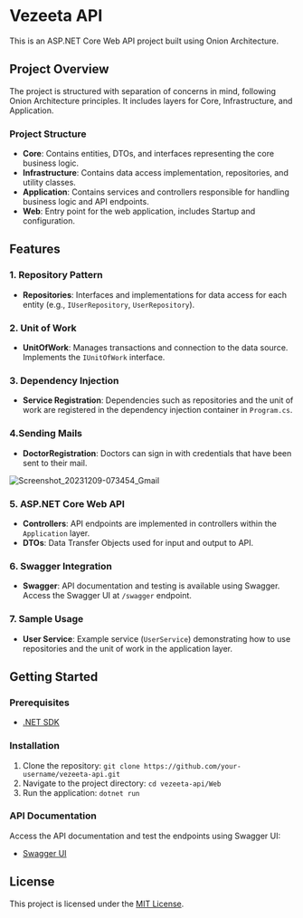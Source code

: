 # Vezeeta API

This is an ASP.NET Core Web API project built using Onion Architecture.

## Project Overview

The project is structured with separation of concerns in mind, following Onion Architecture principles. It includes layers for Core, Infrastructure, and Application.

### Project Structure

- **Core**: Contains entities, DTOs, and interfaces representing the core business logic.
- **Infrastructure**: Contains data access implementation, repositories, and utility classes.
- **Application**: Contains services and controllers responsible for handling business logic and API endpoints.
- **Web**: Entry point for the web application, includes Startup and configuration.

## Features

### 1. Repository Pattern

- **Repositories**: Interfaces and implementations for data access for each entity (e.g., `IUserRepository`, `UserRepository`).

### 2. Unit of Work

- **UnitOfWork**: Manages transactions and connection to the data source. Implements the `IUnitOfWork` interface.

### 3. Dependency Injection

- **Service Registration**: Dependencies such as repositories and the unit of work are registered in the dependency injection container in `Program.cs`.
### 4.Sending Mails

- **DoctorRegistration**: Doctors can sign in with credentials that have been sent to their mail.

 ![Screenshot_20231209-073454_Gmail](https://github.com/mu-7amza/algoriza-internship-199/assets/109220973/450445f8-83c8-4745-a1ce-633ad85503a4)


### 5. ASP.NET Core Web API

- **Controllers**: API endpoints are implemented in controllers within the `Application` layer.
- **DTOs**: Data Transfer Objects used for input and output to API.

### 6. Swagger Integration

- **Swagger**: API documentation and testing is available using Swagger. Access the Swagger UI at `/swagger` endpoint.

### 7. Sample Usage

- **User Service**: Example service (`UserService`) demonstrating how to use repositories and the unit of work in the application layer.

## Getting Started

### Prerequisites

- [.NET SDK](https://dotnet.microsoft.com/download)

### Installation

1. Clone the repository: `git clone https://github.com/your-username/vezeeta-api.git`
2. Navigate to the project directory: `cd vezeeta-api/Web`
3. Run the application: `dotnet run`

### API Documentation

Access the API documentation and test the endpoints using Swagger UI:

- [Swagger UI](http://localhost:5000/swagger)

## License

This project is licensed under the [MIT License](LICENSE).
